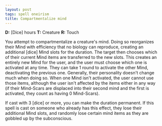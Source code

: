 ```yaml
---
layout: post
tags: spell oneirism
title: Compartmentalize mind
---
```

<b>D:</b> [Dice] hours <b>T:</b> Creature <b>R:</b> Touch

You attempt to compartmentalize a creature's mind. Doing so reorganizes their Mind with efficiency that no biology can reproduce, creating an additional [dice] Mind slots for the duration. The target then chooses which of their current Mind items are transferred to the new slots. This creates an entirely new Mind for the user, and the user must choose which one is activated at any time. They can take 1 round to activate the other Mind, deactivating the previous one. Generally, their personality doesn't change much when doing so. When one Mind isn't activated, the user cannot use those items, although the user isn't affected by the items either in any way (if their Mind-Scars are displaced into their second mind and the first is activated, they count as having 0 Mind-Scars).

If cast with 3 [dice] or more, you can make the duration permanent. If this spell is cast on someone who already has this effect, they lose their additional Mind slots, and randomly lose certain mind items as they are gobbled up by the subconscious.
